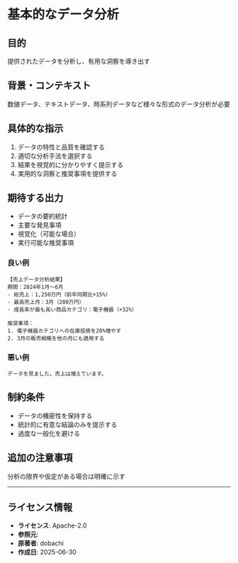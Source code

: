 # 基本的なデータ分析

## 目的
提供されたデータを分析し、有用な洞察を導き出す

## 背景・コンテキスト
数値データ、テキストデータ、時系列データなど様々な形式のデータ分析が必要

## 具体的な指示
1. データの特性と品質を確認する
2. 適切な分析手法を選択する
3. 結果を視覚的に分かりやすく提示する
4. 実用的な洞察と推奨事項を提供する

## 期待する出力
- データの要約統計
- 主要な発見事項
- 視覚化（可能な場合）
- 実行可能な推奨事項

### 良い例
```
【売上データ分析結果】
期間：2024年1月〜6月
- 総売上：1,250万円（前年同期比+15%）
- 最高売上月：3月（280万円）
- 成長率が最も高い商品カテゴリ：電子機器（+32%）

推奨事項：
1. 電子機器カテゴリへの在庫投資を20%増やす
2. 3月の販売戦略を他の月にも適用する
```

### 悪い例
```
データを見ました。売上は増えています。
```

## 制約条件
- データの機密性を保持する
- 統計的に有意な結論のみを提示する
- 過度な一般化を避ける

## 追加の注意事項
分析の限界や仮定がある場合は明確に示す

---
## ライセンス情報
- **ライセンス**: Apache-2.0
- **参照元**: 
- **原著者**: dobachi
- **作成日**: 2025-06-30